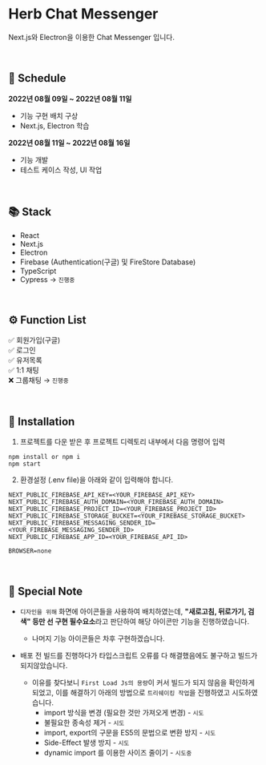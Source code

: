 # Herb Chat Messenger

Next.js와 Electron을 이용한 Chat Messenger 입니다.

<br>

## 📅 Schedule

**2022년 08월 09일 ~ 2022년 08월 11일**

- 기능 구현 배치 구상
- Next.js, Electron 학습

**2022년 08월 11일 ~ 2022년 08월 16일**

- 기능 개발
- 테스트 케이스 작성, UI 작업

<br>

## 📚 Stack

- React
- Next.js
- Electron
- Firebase (Authentication(구글) 및 FireStore Database)
- TypeScript
- Cypress → `진행중`

<br>

## ⚙️ Function List

✅ 회원가입(구글) <br>
✅ 로그인 <br>
✅ 유저목록 <br>
✅ 1:1 채팅 <br>
❌ 그룹채팅 → `진행중` <br>

<br>

## 📁 Installation

1. 프로젝트를 다운 받은 후 프로젝트 디렉토리 내부에서 다음 명령어 입력

```
npm install or npm i
npm start
```

2. 환경설정 (.env file)을 아래와 같이 입력해야 합니다.

```
NEXT_PUBLIC_FIREBASE_API_KEY=<YOUR_FIREBASE_API_KEY>
NEXT_PUBLIC_FIREBASE_AUTH_DOMAIN=<YOUR_FIREBASE_AUTH_DOMAIN>
NEXT_PUBLIC_FIREBASE_PROJECT_ID=<YOUR_FIREBASE_PROJECT_ID>
NEXT_PUBLIC_FIREBASE_STORAGE_BUCKET=<YOUR_FIREBASE_STORAGE_BUCKET>
NEXT_PUBLIC_FIREBASE_MESSAGING_SENDER_ID=<YOUR_FIREBASE_MESSAGING_SENDER_ID>
NEXT_PUBLIC_FIREBASE_APP_ID=<YOUR_FIREBASE_API_ID>

BROWSER=none
```

<br>

## 🔫 Special Note

- `디자인을 위해` 화면에 아이콘들을 사용하여 배치하였는데, **"새로고침, 뒤로가기, 검색" 등만 선 구현 필수요소**라고 판단하여 해당 아이콘만 기능을 진행하였습니다.

  - 나머지 기능 아이콘들은 차후 구현하겠습니다.

- 배포 전 빌드를 진행하다가 타입스크립트 오류를 다 해결했음에도 불구하고 빌드가 되지않았습니다.
  - 이유를 찾다보니 `First Load Js의 용량`이 커서 빌드가 되지 않음을 확인하게 되었고, 이를 해결하기 아래의 방법으로 `트리쉐이킹 작업`을 진행하였고 시도하였습니다.
    - import 방식을 변경 (필요한 것만 가져오게 변경) - `시도`
    - 불필요한 종속성 제거 - `시도`
    - import, export의 구문을 ES5의 문법으로 변환 방지 - `시도`
    - Side-Effect 발생 방지 - `시도`
    - dynamic import 를 이용한 사이즈 줄이기 - `시도중`
